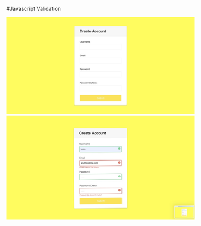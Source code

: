 #Javascript Validation  

![Javascriptでフォームのエラーチェック](Javascript_FormValidation.JPG "validation")  
![Javascriptでフォームのエラーチェック](Javascript_FormValidation2.JPG "validation")
